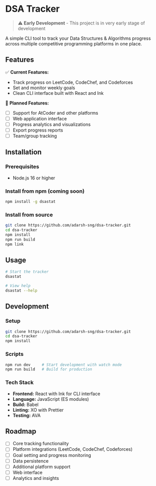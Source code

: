 # DSA Tracker

> ⚠️ **Early Development** - This project is in very early stage of development

A simple CLI tool to track your Data Structures & Algorithms progress across multiple competitive programming platforms in one place.

## Features

✅ **Current Features:**

- Track progress on LeetCode, CodeChef, and Codeforces
- Set and monitor weekly goals
- Clean CLI interface built with React and Ink

🚧 **Planned Features:**

- [ ] Support for AtCoder and other platforms
- [ ] Web application interface
- [ ] Progress analytics and visualizations
- [ ] Export progress reports
- [ ] Team/group tracking

## Installation

### Prerequisites

- Node.js 16 or higher

### Install from npm (coming soon)

```bash
npm install -g dsastat
```

### Install from source

```bash
git clone https://github.com/adarsh-sng/dsa-tracker.git
cd dsa-tracker
npm install
npm run build
npm link
```

## Usage

```bash
# Start the tracker
dsastat

# View help
dsastat --help
```

## Development

### Setup

```bash
git clone https://github.com/adarsh-sng/dsa-tracker.git
cd dsa-tracker
npm install
```

### Scripts

```bash
npm run dev     # Start development with watch mode
npm run build   # Build for production
```

### Tech Stack

- **Frontend:** React with Ink for CLI interface
- **Language:** JavaScript (ES modules)
- **Build:** Babel
- **Linting:** XO with Prettier
- **Testing:** AVA

## Roadmap

- [ ] Core tracking functionality
- [ ] Platform integrations (LeetCode, CodeChef, Codeforces)
- [ ] Goal setting and progress monitoring
- [ ] Data persistence
- [ ] Additional platform support
- [ ] Web interface
- [ ] Analytics and insights
